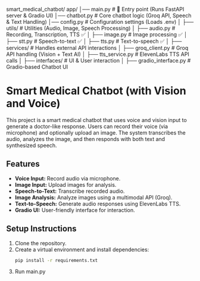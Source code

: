 
smart_medical_chatbot/
app/
│── main.py              # 🚀 Entry point (Runs FastAPI server & Gradio UI)
│── chatbot.py           # Core chatbot logic (Groq API, Speech & Text Handling)
│── config.py            # Configuration settings (Loads .env)
│
├── utils/               # Utilities (Audio, Image, Speech Processing)
│   ├── audio.py         # Recording, Transcription, TTS ✅
│   ├── image.py         # Image processing ✅
│   ├── stt.py           # Speech-to-text ✅
│   ├── tts.py           # Text-to-speech ✅
│
├── services/            # Handles external API interactions
│   ├── groq_client.py   # Groq API handling (Vision + Text AI)
│   ├── tts_service.py   # ElevenLabs TTS API calls
│
├── interfaces/          # UI & User interaction
│   ├── gradio_interface.py   # Gradio-based Chatbot UI

# Smart Medical Chatbot (with Vision and Voice)

This project is a smart medical chatbot that uses voice and vision input to generate a doctor-like response. Users can record their voice (via microphone) and optionally upload an image. The system transcribes the audio, analyzes the image, and then responds with both text and synthesized speech.

## Features
- **Voice Input:** Record audio via microphone.
- **Image Input:** Upload images for analysis.
- **Speech-to-Text:** Transcribe recorded audio.
- **Image Analysis:** Analyze images using a multimodal API (Groq).
- **Text-to-Speech:** Generate audio responses using ElevenLabs TTS.
- **Gradio UI:** User-friendly interface for interaction.

## Setup Instructions
1. Clone the repository.
2. Create a virtual environment and install dependencies:
   ```bash
   pip install -r requirements.txt
3. Run main.py